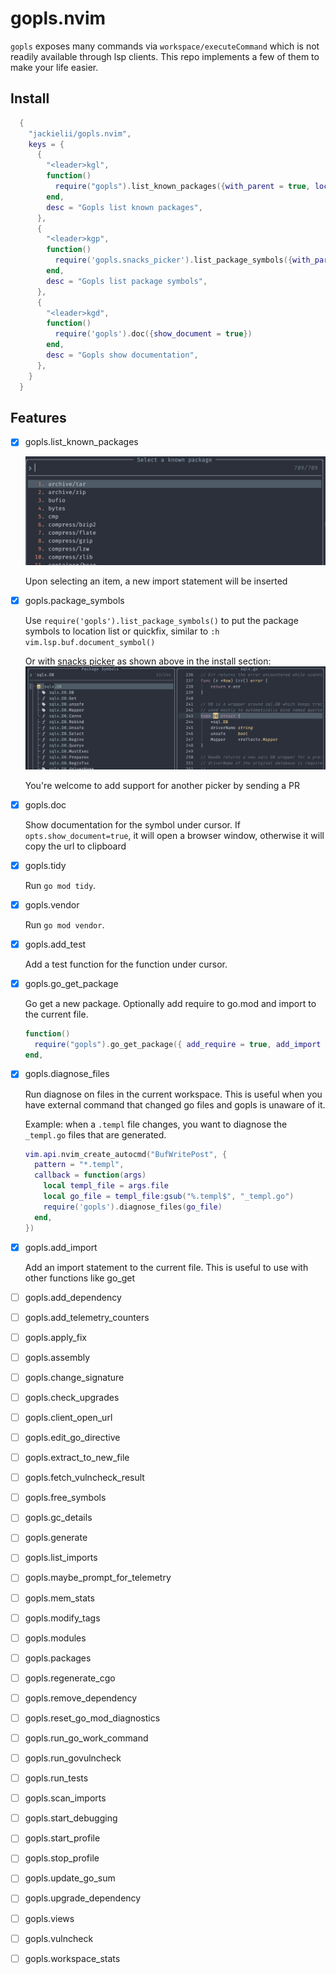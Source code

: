 # gopls.nvim

`gopls` exposes many commands via `workspace/executeCommand` which is not readily available through lsp clients. This repo implements a few of them to make your life easier.

## Install 

```lua
  {
    "jackielii/gopls.nvim",
    keys = {
      {
        "<leader>kgl",
        function()
          require("gopls").list_known_packages({with_parent = true, loclist = true})
        end,
        desc = "Gopls list known packages",
      },
      {
        "<leader>kgp",
        function()
          require('gopls.snacks_picker').list_package_symbols({with_parent = true})
        end,
        desc = "Gopls list package symbols",
      },
      {
        "<leader>kgd",
        function()
          require('gopls').doc({show_document = true})
        end,
        desc = "Gopls show documentation",
      },
    }
  }
```

## Features

- [x] gopls.list_known_packages

  ![list-known-packages](assets/list-known-packages.png)

  Upon selecting an item, a new import statement will be inserted

- [x] gopls.package_symbols

  Use `require('gopls').list_package_symbols()` to put the package symbols to location list or quickfix, similar to `:h vim.lsp.buf.document_symbol()`

  Or with [snacks picker](https://github.com/folke/snacks.nvim/blob/main/docs/picker.md) as shown above in the install section:
  ![snacks-picker-package-symbols](assets/snacks-picker-package-symbols.png)

  You're welcome to add support for another picker by sending a PR

- [x] gopls.doc

  Show documentation for the symbol under cursor. If `opts.show_document=true`, it will open a browser window,
  otherwise it will copy the url to clipboard

- [x] gopls.tidy

  Run `go mod tidy`.

- [x] gopls.vendor

  Run `go mod vendor`.

- [x] gopls.add_test

  Add a test function for the function under cursor.

- [x] gopls.go_get_package

  Go get a new package. Optionally add require to go.mod and import to the current file.

  ```lua
  function()
    require("gopls").go_get_package({ add_require = true, add_import = true })
  end,

- [x] gopls.diagnose_files

  Run diagnose on files in the current workspace. This is useful when you have external command that changed go files and gopls is unaware of it.

  Example: when a `.templ` file changes, you want to diagnose the `_templ.go` files that are generated.

  ```lua
  vim.api.nvim_create_autocmd("BufWritePost", {
    pattern = "*.templ",
    callback = function(args)
      local templ_file = args.file
      local go_file = templ_file:gsub("%.templ$", "_templ.go")
      require('gopls').diagnose_files(go_file)
    end,
  })
  ```

- [x] gopls.add_import

  Add an import statement to the current file. This is useful to use with other functions like go_get

- [ ] gopls.add_dependency
- [ ] gopls.add_telemetry_counters
- [ ] gopls.apply_fix
- [ ] gopls.assembly
- [ ] gopls.change_signature
- [ ] gopls.check_upgrades
- [ ] gopls.client_open_url
- [ ] gopls.edit_go_directive
- [ ] gopls.extract_to_new_file
- [ ] gopls.fetch_vulncheck_result
- [ ] gopls.free_symbols
- [ ] gopls.gc_details
- [ ] gopls.generate
- [ ] gopls.list_imports
- [ ] gopls.maybe_prompt_for_telemetry
- [ ] gopls.mem_stats
- [ ] gopls.modify_tags
- [ ] gopls.modules
- [ ] gopls.packages
- [ ] gopls.regenerate_cgo
- [ ] gopls.remove_dependency
- [ ] gopls.reset_go_mod_diagnostics
- [ ] gopls.run_go_work_command
- [ ] gopls.run_govulncheck
- [ ] gopls.run_tests
- [ ] gopls.scan_imports
- [ ] gopls.start_debugging
- [ ] gopls.start_profile
- [ ] gopls.stop_profile
- [ ] gopls.update_go_sum
- [ ] gopls.upgrade_dependency
- [ ] gopls.views
- [ ] gopls.vulncheck
- [ ] gopls.workspace_stats

